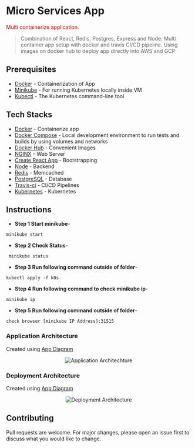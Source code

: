 <h1>Micro Services App</h1>

<span style="color:#cc0000">Multi containerize application.</span>
> Combination of React, Redis, Postgres, Express and Node. Multi container app setup with docker and travis CI/CD pipeline. Using images on docker hub to deploy app directly into AWS and GCP
## Prerequisites

* [Docker](https://www.docker.com) - Containerization of App
* [Minikube](https://kubernetes.io/docs/setup/learning-environment/minikube/) - For running Kubernetes locally inside VM
* [Kubectl](https://kubernetes.io/docs/tasks/tools/install-kubectl/) - The Kubernetes command-line tool



## Tech Stacks
* [Docker](https://www.docker.com) - Containerize app
* [Docker Compose](https://docs.docker.com/compose) - Local development environment to run tests and builds by using volumes and networks
* [Docker Hub](https://hub.docker.com/) - Convenient Images
* [NGINX](https://www.nginx.com/) - Web Server
* [Create React App](https://github.com/facebook/create-react-app) - Bootstrapping
* [Node](https://hub.docker.com/_/node) - Backend
* [Redis](https://redis.io/) - Memcached
* [PostgreSQL](https://www.postgresql.org/) - Database
* [Travis-ci](https://travis-ci.com/) - CI/CD Pipelines
* [Kubernetes](https://kubernetes.io/) - Kubernetes



## Instructions


* <b> Step 1 Start minikube</b>- 
``` shell
minikube start
``` 
* <b> Step 2 Check Status</b>-
``` shell
 minikube status
``` 
* <b> Step 3 Run following command outside of folder</b>-
``` shell
kubectl apply -f k8s
``` 
* <b> Step 4 Run following command to check minikube ip</b>-
``` shell
minikube ip
```
* <b> Step 5 Run following command outside of folder</b>-
``` shell
check browser [minikube IP Address]:31515
``` 

### Application Architecture

Created using [App Diagram](https://app.diagrams.net/)
<div align="center">  
  <img alt="Application Architechture" src="screenshots/Travis Application Architechture.png"/>
</div>

### Deployment Architecture
Created using [App Diagram](https://app.diagrams.net/)
<div align="center">  
  <img alt="Deployment Architecture" src="screenshots/Travis Deployment Architecture 2.png"/>
</div>

## Contributing
Pull requests are welcome. For major changes, please open an issue first to discuss what you would like to change.
